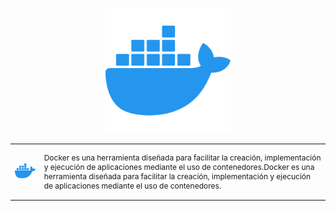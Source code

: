 <p align="center">
  <a href="https://docs.docker.com/" target="blank"><img src="../assets/docker.png" width="200" alt="Docker Logo" /></a>
</p>

<table>
    <tr>
        <td><img src="../assets/docker.png" width="150" /></td>
        <td><p style="font-size:12px;">Docker es una herramienta diseñada para facilitar la creación, implementación y ejecución de aplicaciones mediante el uso de contenedores.Docker es una herramienta diseñada para facilitar la creación, implementación y ejecución de aplicaciones mediante el uso de contenedores.</p></td>
    </tr>

</table>
